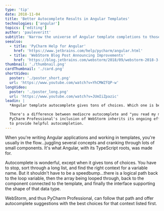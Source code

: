 ```yaml
---
type: 'tip'
date: 2018-11-04
title: 'Better Autocomplete Results in Angular Templates'
technologies: ['angular']
topics: ['editing']
author: 'pauleveritt'
subtitle: 'Narrow the universe of Angular template completions to those that matter.'
seealso:
  - title: 'PyCharm Help for Angular'
    href: 'https://www.jetbrains.com/help/pycharm/angular.html'
  - title: 'WebStorm Blog Post Announcing Improvements'
    href: 'https://blog.jetbrains.com/webstorm/2018/09/webstorm-2018-3-eap-3/'
thumbnail: './thumbnail.png'
cardThumbnail: './card.png'
shortVideo:
  poster: './poster_short.png'
  url: 'https://www.youtube.com/watch?v=YhCMWZfQP-w'
longVideo:
  poster: './poster_long.png'
  url: 'https://www.youtube.com/watch?v=JUmIiZpazic'
leadin: |
  *Angular template autocomplete gives tons of choices. Which one is best?*

  There's a difference between mediocre autocomplete and "you read my mind." 
  PyCharm Professional's inclusion of WebStorm inherits its ongoing efforts 
  to provide helpful autocompletion.
---
```


When you're writing Angular applications and working in templates, you're
usually in the flow...juggling several concepts and cranking through lots
of small components. It's what Angular, with its TypeScript roots, was
made for.

Autocomplete is wonderful, except when it gives tons of choices. You have
to stop, sort through a long list, and find the right context for a variable
name. But it shouldn't have to be a speedbump...there is a logical path back
to the loop variable, then the array being looped through, back to the
component connected to the template, and finally the interface supporting
the shape of that data type.

WebStorm, and thus PyCharm Professional, can follow that path and offer
autocomplete suggestions with the best choices for that context listed first.
